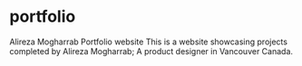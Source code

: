 # portfolio
Alireza Mogharrab Portfolio website 
This is a website showcasing projects completed by Alireza Mogharrab; A product designer in Vancouver Canada.
